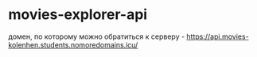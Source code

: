 # movies-explorer-api

домен, по которому можно обратиться к серверу - https://api.movies-kolenhen.students.nomoredomains.icu/
